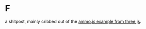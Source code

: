 # F

a shitpost, mainly cribbed out of the [ammo.js example from three.js](https://threejs.org/examples/?q=physics#physics_ammo_instancing).

